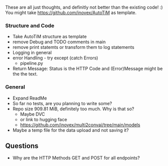 These are all just thoughts, and definitly not better than the existing code! :)
You might take https://github.com/inovex/AutoTiM as template.
### Structure and Code

- Take AutoTiM structure as template
- remove Debug and TODO comments in main
- remove print statemts or transform them to log statements
- Logging in general
- error Handling - try except (catch Errors)
  - pipeline.py
- Return Message: Status is the HTTP Code and (Error)Message might be the the text.
### General
- Expand ReadMe
- So far no tests, are you planning to write some?
- Repo size 909.81 MiB, definitely too much. Why is that so?
  - Maybe DVC
  - or link to hugging face
  - https://github.com/inovex/multi2convai/tree/main/models
- Maybe a temp file for the data upload and not saving it?
## Questions
- Why are the HTTP Methods GET and POST for all endpoints?